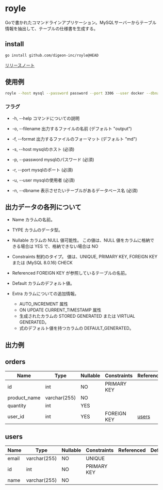 # royle

Goで書かれたコマンドラインアプリケーション。MySQLサーバーからテーブル情報を抽出して、テーブルの仕様書を生成する。

## install

```zsh
go install github.com/digeon-inc/royle@HEAD
```

[リリースノート](https://github.com/digeon-inc/royle/releases)

## 使用例

```zsh
royle --host mysql --password password --port 3306 --user docker --dbname template 
```

### フラグ

- -h, --help
コマンドについての説明

- -o, --filename
出力するファイルの名前 (デフォルト "output")

- -f, --format
出力するファイルのフォーマット (デフォルト "md")

- -s, --host
mysqlのホスト (必須)

- -p, --password
mysqlのパスワード (必須)

- -r, --port
mysqlのポート (必須)

- -u, --user
 mysqlの使用者 (必須)

- -n, --dbname
表示させたいテーブルがあるデータベース名 (必須)

## 出力データの各列について

- Name
カラムの名前。

- TYPE
カラムのデータ型。

- Nullable
カラムの NULL 値可能性。 この値は、NULL 値をカラムに格納できる場合は YES で、格納できない場合は NO

- Constraints
制約のタイプ。 値は、UNIQUE, PRIMARY KEY, FOREIGN KEY または (MySQL 8.0.16) CHECK

- Referenced
 FOREIGN KEY が参照しているテーブルの名前。

- Default
カラムのデフォルト値。

- Extra
カラムについての追加情報。
  - AUTO_INCREMENT 属性
  - ON UPDATE CURRENT_TIMESTAMP 属性
  - 生成されたカラムの STORED GENERATED または VIRTUAL GENERATED。
  - 式のデフォルト値を持つカラムの DEFAULT_GENERATED。

## 出力例

## orders

| Name | Type | Nullable | Constraints | Referenced | Default | Extra |
|-------------|----------------|-------------|-------------|-------|------------------------|-------------------|
| id | int | NO | PRIMARY KEY |  |  | auto_increment |
| product_name | varchar(255) | NO |  |  |  |  |
| quantity | int | YES |  |  | 1 |  |
| user_id | int | YES | FOREIGN KEY | [users](#users) |  |  |

## users

| Name | Type | Nullable | Constraints | Referenced | Default | Extra |
|-------------|----------------|-------------|-------------|-------|------------------------|-------------------|
| email | varchar(255) | NO | UNIQUE |  |  |  |
| id | int | NO | PRIMARY KEY |  |  | auto_increment |
| name | varchar(255) | NO |  |  |  |  |
